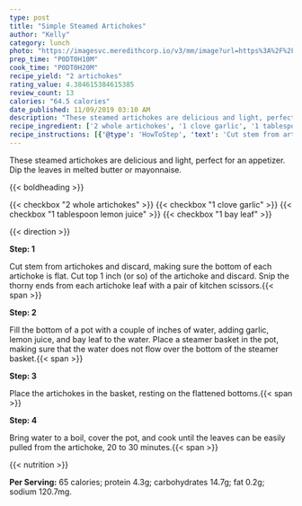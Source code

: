 ```yaml
---
type: post
title: "Simple Steamed Artichokes"
author: "Kelly"
category: lunch
photo: "https://imagesvc.meredithcorp.io/v3/mm/image?url=https%3A%2F%2Fimages.media-allrecipes.com%2Fuserphotos%2F844765.jpg"
prep_time: "P0DT0H10M"
cook_time: "P0DT0H20M"
recipe_yield: "2 artichokes"
rating_value: 4.384615384615385
review_count: 13
calories: "64.5 calories"
date_published: 11/09/2019 03:10 AM
description: "These steamed artichokes are delicious and light, perfect for an appetizer. Dip the leaves in melted butter or mayonnaise."
recipe_ingredient: ['2 whole artichokes', '1 clove garlic', '1 tablespoon lemon juice', '1 bay leaf']
recipe_instructions: [{'@type': 'HowToStep', 'text': 'Cut stem from artichokes and discard, making sure the bottom of each artichoke is flat. Cut top 1 inch (or so) of the artichoke and discard. Snip the thorny ends from each artichoke leaf with a pair of kitchen scissors.\n'}, {'@type': 'HowToStep', 'text': 'Fill the bottom of a pot with a couple of inches of water, adding garlic, lemon juice, and bay leaf to the water. Place a steamer basket in the pot, making sure that the water does not flow over the bottom of the steamer basket.\n'}, {'@type': 'HowToStep', 'text': 'Place the artichokes in the basket, resting on the flattened bottoms.\n'}, {'@type': 'HowToStep', 'text': 'Bring water to a boil, cover the pot, and cook until the leaves can be easily pulled from the artichoke, 20 to 30 minutes.\n'}]
---
```


These steamed artichokes are delicious and light, perfect for an appetizer. Dip the leaves in melted butter or mayonnaise. 

{{< boldheading >}}

{{< checkbox "2  whole artichokes" >}}
{{< checkbox "1 clove garlic" >}}
{{< checkbox "1 tablespoon lemon juice" >}}
{{< checkbox "1  bay leaf" >}}


{{< direction >}}

**Step: 1**

Cut stem from artichokes and discard, making sure the bottom of each artichoke is flat. Cut top 1 inch (or so) of the artichoke and discard. Snip the thorny ends from each artichoke leaf with a pair of kitchen scissors.{{< span >}}

**Step: 2**

Fill the bottom of a pot with a couple of inches of water, adding garlic, lemon juice, and bay leaf to the water. Place a steamer basket in the pot, making sure that the water does not flow over the bottom of the steamer basket.{{< span >}}

**Step: 3**

Place the artichokes in the basket, resting on the flattened bottoms.{{< span >}}

**Step: 4**

Bring water to a boil, cover the pot, and cook until the leaves can be easily pulled from the artichoke, 20 to 30 minutes.{{< span >}}

{{< nutrition >}}

**Per Serving:** 65 calories; protein 4.3g; carbohydrates 14.7g; fat 0.2g; sodium 120.7mg.